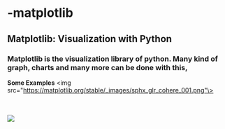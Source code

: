 # -matplotlib
## Matplotlib: Visualization with Python
### Matplotlib is the visualization library of python. Many kind of graph, charts and many more can be done with this,

**Some Examples**
<img src="https://matplotlib.org/stable/_images/sphx_glr_cohere_001.png"\>

<br>
<br>
<img src="https://matplotlib.org/stable/_images/sphx_glr_stem_plot_001.png"\>
